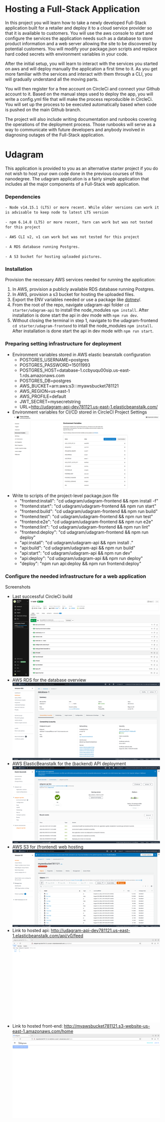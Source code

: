 # Hosting a Full-Stack Application

In this project you will learn how to take a newly developed Full-Stack application built for a retailer and deploy it to a cloud service provider so that it is available to customers. You will use the aws console to start and configure the services the application needs such as a database to store product information and a web server allowing the site to be discovered by potential customers. You will modify your package.json scripts and replace hard coded secrets with environment variables in your code.

After the initial setup, you will learn to interact with the services you started on aws and will deploy manually the application a first time to it. As you get more familiar with the services and interact with them through a CLI, you will gradually understand all the moving parts.

You will then register for a free account on CircleCi and connect your Github account to it. Based on the manual steps used to deploy the app, you will write a config.yml file that will make the process reproducible in CircleCi. You will set up the process to be executed automatically based when code is pushed on the main Github branch.

The project will also include writing documentation and runbooks covering the operations of the deployment process. Those runbooks will serve as a way to communicate with future developers and anybody involved in diagnosing outages of the Full-Stack application.

# Udagram

This application is provided to you as an alternative starter project if you do not wish to host your own code done in the previous courses of this nanodegree. The udagram application is a fairly simple application that includes all the major components of a Full-Stack web application.



### Dependencies

```
- Node v14.15.1 (LTS) or more recent. While older versions can work it is advisable to keep node to latest LTS version

- npm 6.14.8 (LTS) or more recent, Yarn can work but was not tested for this project

- AWS CLI v2, v1 can work but was not tested for this project

- A RDS database running Postgres.

- A S3 bucket for hosting uploaded pictures.

```
### Installation

Provision the necessary AWS services needed for running the application:

1. In AWS, provision a publicly available RDS database running Postgres. <Place holder for link to classroom article>
1. In AWS, provision a s3 bucket for hosting the uploaded files. <Place holder for tlink to classroom article>
1. Export the ENV variables needed or use a package like [dotnev](https://www.npmjs.com/package/dotenv)/.
1. From the root of the repo, navigate udagram-api folder `cd starter/udagram-api` to install the node_modules `npm install`. After installation is done start the api in dev mode with `npm run dev`.
1. Without closing the terminal in step 1, navigate to the udagram-frontend `cd starter/udagram-frontend` to intall the node_modules `npm install`. After installation is done start the api in dev mode with `npm run start`.

### Preparing setting infrastructure for deployment
- Environment variables stored in AWS elastic beanstalk configuration
    - POSTGRES_USERNAME=postgres
    - POSTGRES_PASSWORD=15011993
    - POSTGRES_HOST=database-1.ccbyuqu00sip.us-east-1.rds.amazonaws.com
    - POSTGRES_DB=postgres
    - AWS_BUCKET=arn:aws:s3:::myawsbucket781121
    - AWS_REGION=us-east-1
    - AWS_PROFILE=default
    - JWT_SECRET=mysecretstring
    - URL=http://udagram-api-dev781121.us-east-1.elasticbeanstalk.com/
- Environment variables for CI/CD stored in CircleCI Project Settings
![alt text](https://github.com/duyvien/HostAFullStackApplication/blob/main/udagram/doc/screenshots/ProjectSettingsCircleCI.png)
- Write to scripts of the project-level package.json file
    - "frontend:install": "cd udagram/udagram-frontend && npm install -f"
    - "frontend:start": "cd udagram/udagram-frontend && npm run start"
    - "frontend:build": "cd udagram/udagram-frontend && npm run build"
    - "frontend:test": "cd udagram/udagram-frontend && npm run test"
    - "frontend:e2e": "cd udagram/udagram-frontend && npm run e2e"
    - "frontend:lint": "cd udagram/udagram-frontend && npm run lint"
    - "frontend:deploy": "cd udagram/udagram-frontend && npm run deploy"
    - "api:install": "cd udagram/udagram-api && npm install ."
    - "api:build": "cd udagram/udagram-api && npm run build"
    - "api:start": "cd udagram/udagram-api && npm run dev"
    - "api:deploy": "cd udagram/udagram-api && npm run deploy"
    - "deploy": "npm run api:deploy && npm run frontend:deploy"    
### Configure the needed infrastructure for a web application
Screenshots
- Last successful CircleCi build
![alt text](https://github.com/duyvien/HostAFullStackApplication/blob/main/udagram/doc/screenshots/buildCircleCI.png)
- AWS RDS for the database overview
![alt text](https://github.com/duyvien/HostAFullStackApplication/blob/main/udagram/doc/screenshots/RDS.png)
- AWS ElasticBeanstalk for the (backend) API deployment
![alt text](https://github.com/duyvien/HostAFullStackApplication/blob/main/udagram/doc/screenshots/ElasticBeanstalk.png)
- AWS S3 for (frontend) web hosting
![alt text](https://github.com/duyvien/HostAFullStackApplication/blob/main/udagram/doc/screenshots/S3Bucket.png)
- Link to hosted api: http://udagram-api-dev781121.us-east-1.elasticbeanstalk.com/api/v0/feed
![alt text](https://github.com/duyvien/HostAFullStackApplication/blob/main/udagram/doc/screenshots/api.png)
- Link to hosted front-end: http://myawsbucket781121.s3-website-us-east-1.amazonaws.com/home
![alt text](https://github.com/duyvien/HostAFullStackApplication/blob/main/udagram/doc/screenshots/fontend.png)